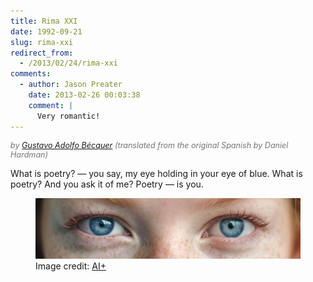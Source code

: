 ```yaml
---
title: Rima XXI
date: 1992-09-21
slug: rima-xxi
redirect_from:
  - /2013/02/24/rima-xxi
comments:
  - author: Jason Preater
    date: 2013-02-26 00:03:38
    comment: |
      Very romantic!
---
```

<p style="color:#777;font-style:italic;font-size:90%;">by <a class="zem_slink" title="Gustavo Adolfo Bécquer" href="http://en.wikipedia.org/wiki/Gustavo_Adolfo_B%C3%A9cquer" target="_blank" rel="wikipedia">Gustavo Adolfo Bécquer</a> (translated from the original Spanish by Daniel Hardman)</p>

<p class="poetry">What is poetry? &mdash; you say,
my eye holding in your eye of blue.
What is poetry? And you ask it of me?
Poetry &mdash; is you.</p>

<figure><img class=" wp-image-144 " alt="blue eyes" src="assets/blue-eyes.jpg" /><figcaption>Image credit: <a href="ai-art.md">AI+</a></figcaption></figure>
